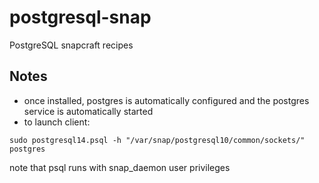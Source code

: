 # postgresql-snap
PostgreSQL snapcraft recipes

## Notes
- once installed, postgres is automatically configured and the postgres service is automatically started
- to launch client:
```
sudo postgresql14.psql -h "/var/snap/postgresql10/common/sockets/" postgres
```
note that psql runs with snap_daemon user privileges
